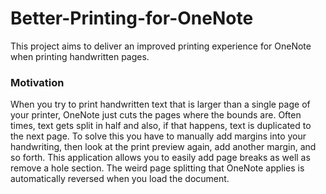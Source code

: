 # Better-Printing-for-OneNote
This project aims to deliver an improved printing experience for OneNote when printing handwritten pages.

### Motivation
When you try to print handwritten text that is larger than a single page of your printer, OneNote just cuts the pages where the bounds are. Often times, text gets split in half and also, if that happens, text is duplicated to the next page. To solve this you have to manually add margins into your handwriting, then look at the print preview again, add another margin, and so forth. This application allows you to easily add page breaks as well as remove a hole section. The weird page splitting that OneNote applies is automatically reversed when you load the document.
